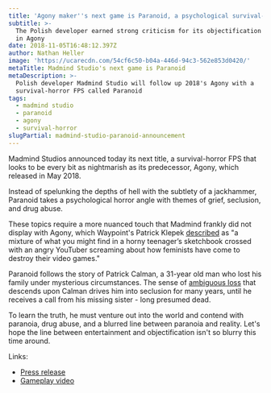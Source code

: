 ```yaml
---
title: 'Agony maker''s next game is Paranoid, a psychological survival-horror FPS'
subtitle: >-
  The Polish developer earned strong criticism for its objectification of women
  in Agony
date: 2018-11-05T16:48:12.397Z
author: Nathan Heller
image: 'https://ucarecdn.com/54cf6c50-b04a-446d-94c3-562e853d0420/'
metaTitle: Madmind Studio's next game is Paranoid
metaDescription: >-
  Polish developer Madmind Studio will follow up 2018's Agony with a
  survival-horror FPS called Paranoid
tags:
  - madmind studio
  - paranoid
  - agony
  - survival-horror
slugPartial: madmind-studio-paranoid-announcement
---
```

Madmind Studios announced today its next title, a survival-horror FPS that looks to be every bit as nightmarish as its predecessor, Agony, which released in May 2018. 

Instead of spelunking the depths of hell with the subtlety of a jackhammer, Paranoid takes a psychological horror angle with themes of grief, seclusion, and drug abuse. 

These topics require a more nuanced touch that Madmind frankly did not display with Agony, which Waypoint's Patrick Klepek [described](https://waypoint.vice.com/en_us/article/3k45an/agony-a-game-about-dehumanizing-women-isnt-just-bad-its-toxic) as "a mixture of what you might find in a horny teenager’s sketchbook crossed with an angry YouTuber screaming about how feminists have come to destroy their video games."

Paranoid follows the story of Patrick Calman, a 31-year old man who lost his family under mysterious circumstances. The sense of [ambiguous loss](https://en.wikipedia.org/wiki/Ambiguous_loss) that descends upon Calman drives him into seclusion for many years, until he receives a call from his missing sister - long presumed dead.

To learn the truth, he must venture out into the world and contend with paranoia, drug abuse, and a blurred line between paranoia and reality. Let's hope the line between entertainment and objectification isn't so blurry this time around.

Links:

* [Press release](http://www.gamasutra.com/view/pressreleases/329979/Paranoid_Announcement_and_Agony_UNRATED_premiere.php)
* [Gameplay video](https://youtu.be/qvHqGZ5GFqE)
